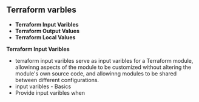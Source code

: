 ## Terraform varbles
- **Terraform Input Varibles**
- **Terraform Output Values**
- **Terraform Local Values**

**Terraform Input Varibles**
- terraform input varibles serve as input varibles for a Terraform module, allowinng aspects of the module to be customized without altering the module's own source code, and allowinng modules to be shared between different configurations.
- input varibles - Basics
- Provide input varibles when
